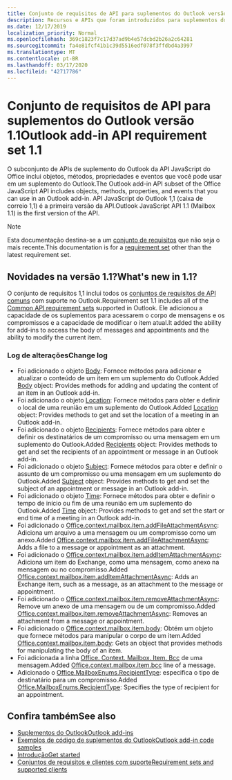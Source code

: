 ```yaml
---
title: Conjunto de requisitos de API para suplementos do Outlook versão 1.1
description: Recursos e APIs que foram introduzidos para suplementos do Outlook e APIs JavaScript do Office como parte da API de caixa de correio 1,1.
ms.date: 12/17/2019
localization_priority: Normal
ms.openlocfilehash: 369c1823f7c17d37ad9b4e57dcbd2b26a2c64281
ms.sourcegitcommit: fa4e81fcf41b1c39d5516edf078f3ffdbd4a3997
ms.translationtype: MT
ms.contentlocale: pt-BR
ms.lasthandoff: 03/17/2020
ms.locfileid: "42717786"
---
```

# <a name="outlook-add-in-api-requirement-set-11"></a><span data-ttu-id="51844-103">Conjunto de requisitos de API para suplementos do Outlook versão 1.1</span><span class="sxs-lookup"><span data-stu-id="51844-103">Outlook add-in API requirement set 1.1</span></span>

<span data-ttu-id="51844-104">O subconjunto de APIs de suplemento do Outlook da API JavaScript do Office inclui objetos, métodos, propriedades e eventos que você pode usar em um suplemento do Outlook.</span><span class="sxs-lookup"><span data-stu-id="51844-104">The Outlook add-in API subset of the Office JavaScript API includes objects, methods, properties, and events that you can use in an Outlook add-in.</span></span> <span data-ttu-id="51844-105">API JavaScript do Outlook 1,1 (caixa de correio 1,1) é a primeira versão da API.</span><span class="sxs-lookup"><span data-stu-id="51844-105">Outlook JavaScript API 1.1 (Mailbox 1.1) is the first version of the API.</span></span>

> [!NOTE]
> <span data-ttu-id="51844-106">Esta documentação destina-se a um [conjunto de requisitos](../../requirement-sets/outlook-api-requirement-sets.md) que não seja o mais recente.</span><span class="sxs-lookup"><span data-stu-id="51844-106">This documentation is for a [requirement set](../../requirement-sets/outlook-api-requirement-sets.md) other than the latest requirement set.</span></span>

## <a name="whats-new-in-11"></a><span data-ttu-id="51844-107">Novidades na versão 1.1?</span><span class="sxs-lookup"><span data-stu-id="51844-107">What's new in 1.1?</span></span>

<span data-ttu-id="51844-108">O conjunto de requisitos 1,1 inclui todos os [conjuntos de requisitos de API comuns](../../requirement-sets/office-add-in-requirement-sets.md) com suporte no Outlook.</span><span class="sxs-lookup"><span data-stu-id="51844-108">Requirement set 1.1 includes all of the [Common API requirement sets](../../requirement-sets/office-add-in-requirement-sets.md) supported in Outlook.</span></span> <span data-ttu-id="51844-109">Ele adicionou a capacidade de os suplementos para acessarem o corpo de mensagens e os compromissos e a capacidade de modificar o item atual.</span><span class="sxs-lookup"><span data-stu-id="51844-109">It added the ability for add-ins to access the body of messages and appointments and the ability to modify the current item.</span></span>

### <a name="change-log"></a><span data-ttu-id="51844-110">Log de alterações</span><span class="sxs-lookup"><span data-stu-id="51844-110">Change log</span></span>

- <span data-ttu-id="51844-111">Foi adicionado o objeto [Body](/javascript/api/outlook/office.body?view=outlook-js-1.1): Fornece métodos para adicionar e atualizar o conteúdo de um item em um suplemento do Outlook.</span><span class="sxs-lookup"><span data-stu-id="51844-111">Added [Body](/javascript/api/outlook/office.body?view=outlook-js-1.1) object: Provides methods for adding and updating the content of an item in an Outlook add-in.</span></span>
- <span data-ttu-id="51844-112">Foi adicionado o objeto [Location](/javascript/api/outlook/office.location?view=outlook-js-1.1): Fornece métodos para obter e definir o local de uma reunião em um suplemento do Outlook.</span><span class="sxs-lookup"><span data-stu-id="51844-112">Added [Location](/javascript/api/outlook/office.location?view=outlook-js-1.1) object: Provides methods to get and set the location of a meeting in an Outlook add-in.</span></span>
- <span data-ttu-id="51844-113">Foi adicionado o objeto [Recipients](/javascript/api/outlook/office.recipients?view=outlook-js-1.1): Fornece métodos para obter e definir os destinatários de um compromisso ou uma mensagem em um suplemento do Outlook.</span><span class="sxs-lookup"><span data-stu-id="51844-113">Added [Recipients](/javascript/api/outlook/office.recipients?view=outlook-js-1.1) object: Provides methods to get and set the recipients of an appointment or message in an Outlook add-in.</span></span>
- <span data-ttu-id="51844-114">Foi adicionado o objeto [Subject](/javascript/api/outlook/office.subject?view=outlook-js-1.1): Fornece métodos para obter e definir o assunto de um compromisso ou uma mensagem em um suplemento do Outlook.</span><span class="sxs-lookup"><span data-stu-id="51844-114">Added [Subject](/javascript/api/outlook/office.subject?view=outlook-js-1.1) object: Provides methods to get and set the subject of an appointment or message in an Outlook add-in.</span></span>
- <span data-ttu-id="51844-115">Foi adicionado o objeto [Time](/javascript/api/outlook/office.time?view=outlook-js-1.1): Fornece métodos para obter e definir o tempo de início ou fim de uma reunião em um suplemento do Outlook.</span><span class="sxs-lookup"><span data-stu-id="51844-115">Added [Time](/javascript/api/outlook/office.time?view=outlook-js-1.1) object: Provides methods to get and set the start or end time of a meeting in an Outlook add-in.</span></span>
- <span data-ttu-id="51844-116">Foi adicionado o [Office.context.mailbox.item.addFileAttachmentAsync](office.context.mailbox.item.md#methods): Adiciona um arquivo a uma mensagem ou um compromisso como um anexo.</span><span class="sxs-lookup"><span data-stu-id="51844-116">Added [Office.context.mailbox.item.addFileAttachmentAsync](office.context.mailbox.item.md#methods): Adds a file to a message or appointment as an attachment.</span></span>
- <span data-ttu-id="51844-117">Foi adicionado o [Office.context.mailbox.item.addItemAttachmentAsync](office.context.mailbox.item.md#methods): Adiciona um item do Exchange, como uma mensagem, como anexo na mensagem ou no compromisso.</span><span class="sxs-lookup"><span data-stu-id="51844-117">Added [Office.context.mailbox.item.addItemAttachmentAsync](office.context.mailbox.item.md#methods): Adds an Exchange item, such as a message, as an attachment to the message or appointment.</span></span>
- <span data-ttu-id="51844-118">Foi adicionado o [Office.context.mailbox.item.removeAttachmentAsync](office.context.mailbox.item.md#methods): Remove um anexo de uma mensagem ou de um compromisso.</span><span class="sxs-lookup"><span data-stu-id="51844-118">Added [Office.context.mailbox.item.removeAttachmentAsync](office.context.mailbox.item.md#methods): Removes an attachment from a message or appointment.</span></span>
- <span data-ttu-id="51844-119">Foi adicionado o [Office.context.mailbox.item.body](office.context.mailbox.item.md#properties): Obtém um objeto que fornece métodos para manipular o corpo de um item.</span><span class="sxs-lookup"><span data-stu-id="51844-119">Added [Office.context.mailbox.item.body](office.context.mailbox.item.md#properties): Gets an object that provides methods for manipulating the body of an item.</span></span>
- <span data-ttu-id="51844-120">Foi adicionada a linha [Office. Context. Mailbox. Item. Bcc](office.context.mailbox.item.md#properties) de uma mensagem.</span><span class="sxs-lookup"><span data-stu-id="51844-120">Added [Office.context.mailbox.item.bcc](office.context.mailbox.item.md#properties) line of a message.</span></span>
- <span data-ttu-id="51844-121">Adicionado o [Office.MailboxEnums.RecipientType](/javascript/api/outlook/office.mailboxenums.recipienttype?view=outlook-js-1.1): especifica o tipo de destinatário para um compromisso.</span><span class="sxs-lookup"><span data-stu-id="51844-121">Added [Office.MailboxEnums.RecipientType](/javascript/api/outlook/office.mailboxenums.recipienttype?view=outlook-js-1.1): Specifies the type of recipient for an appointment.</span></span>

## <a name="see-also"></a><span data-ttu-id="51844-122">Confira também</span><span class="sxs-lookup"><span data-stu-id="51844-122">See also</span></span>

- [<span data-ttu-id="51844-123">Suplementos do Outlook</span><span class="sxs-lookup"><span data-stu-id="51844-123">Outlook add-ins</span></span>](../../../outlook/outlook-add-ins-overview.md)
- [<span data-ttu-id="51844-124">Exemplos de código de suplementos do Outlook</span><span class="sxs-lookup"><span data-stu-id="51844-124">Outlook add-in code samples</span></span>](https://developer.microsoft.com/outlook/gallery/?filterBy=Outlook,Samples,Add-ins)
- [<span data-ttu-id="51844-125">Introdução</span><span class="sxs-lookup"><span data-stu-id="51844-125">Get started</span></span>](../../../quickstarts/outlook-quickstart.md)
- [<span data-ttu-id="51844-126">Conjuntos de requisitos e clientes com suporte</span><span class="sxs-lookup"><span data-stu-id="51844-126">Requirement sets and supported clients</span></span>](../../requirement-sets/outlook-api-requirement-sets.md)
